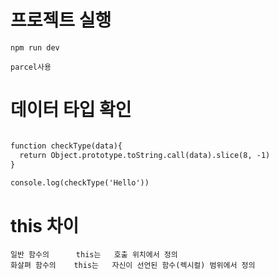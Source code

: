 # 프로젝트 실행

```
npm run dev 

parcel사용 
```



# 데이터 타입 확인

``` html

function checkType(data){
  return Object.prototype.toString.call(data).slice(8, -1)
}

console.log(checkType('Hello'))

````


# this 차이

```
일반 함수의      this는   호출 위치에서 정의
화살펴 함수의    this는   자신이 선언된 함수(렉시컬) 범위에서 정의
```